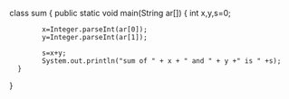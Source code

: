 class sum
{
      public static void main(String ar[])
      {
            int x,y,s=0;
 
            x=Integer.parseInt(ar[0]);
            y=Integer.parseInt(ar[1]);
 
            s=x+y;
            System.out.println("sum of " + x + " and " + y +" is " +s);
      }
}

